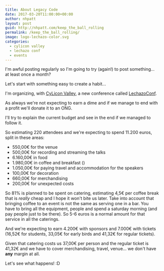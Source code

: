 ```yaml
---
title: About Legacy Code
date: 2017-03-20T11:00:00+00:00
author: nhpatt
layout: post
guid: http://nhpatt.com/keep_the_ball_rolling
permalink: /keep_the_ball_rolling/
image: logo-lechazo-color.svg
categories:
  - cylicon valley
  - lechazo conf
  - events
---
```


I'm awful posting regularly so I'm going to try (again!) to post something... at least once a month?

Let's start with something easy to create a habit...

I'm organizing, with [CyLicon Valley](https://www.meetup.com/es-ES/Cylicon-Valley/), a new conference called [LechazoConf](http://lechazoconf.com/). 

As always we're not expecting to earn a dime and if we manage to end with a profit we'll donate it to an ONG. 

I'll try to explain the current budget and see in the end if we managed to follow it.

So estimating 220 attendees and we're expecting to spend 11.200 euros, split in these areas:

*   550,00€ for the venue
*   500,00€ for recording and streaming the talks
* 6.160,00€ in food
* 1.980,00€ in coffee and breakfast ()
* 1.050,00€ for paying travel and accommodation for the speakers
*   100,00€ for decoration
*   660,00€ for merchandising
*   200,00€ for unexpected costs

So 81% is planned to be spent on catering, estimating 4,5€ per coffee break that is *really* cheap and 
I hope it won't bite us later. Take into account that bringing coffee to an event is not the same as serving one in a bar. 
You have to bring all the equipment, people and spend a saturday morning (and pay people just to be there). 
So 5-6 euros is a normal amount for that service in all the caterings.

And we're expecting to earn 4.200€ with sponsors and 7.000€ with tickets (16,52€ for students, 33,05€ for early birds and 41,32€ for regular tickets).

Given that catering costs us 37,00€ per person and the regular ticket is 41,32€ and we have to cover merchandising, travel, venue... we don't have **any** margin at all.
 
Let's see what happens! :D